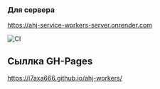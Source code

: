### Для сервера
https://ahj-service-workers-server.onrender.com

![CI](https://github.com/I7axa666/ahj-workers/actions/workflows/web.yml/badge.svg)

## Сыллка GH-Pages
https://i7axa666.github.io/ahj-workers/